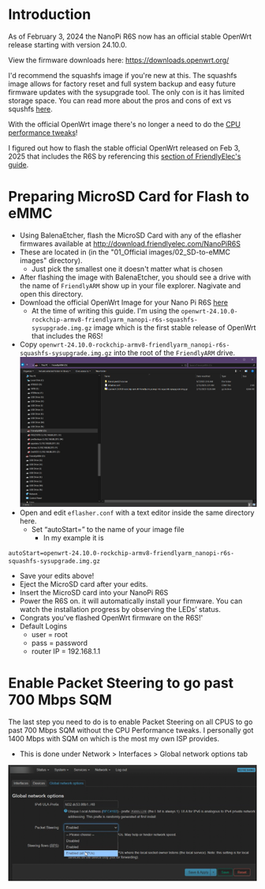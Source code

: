 # Introduction
As of February 3, 2024 the NanoPi R6S now has an official stable OpenWrt release starting with version 24.10.0.

View the firmware downloads here: https://downloads.openwrt.org/

I'd recommend the squashfs image if you're new at this. The squashfs image allows for factory reset and full system backup and easy future firmware updates with the sysupgrade tool. The only con is it has limited storage space. You can read more about the pros and cons of ext vs squshfs [here](https://openrouters.com/docs/openwrt-chose-ext4-or-squashfs-image/).


With the official OpenWrt image there's no longer a need to do the [CPU performance tweaks](https://github.com/StarWhiz/NanoPi-R6S-CPU-Optimization-for-Gigabit-SQM)! 

I figured out how to flash the stable official OpenWrt released on Feb 3, 2025 that includes the R6S by referencing this [section of FriendlyElec's guide](https://wiki.friendlyelec.com/wiki/index.php/NanoPi_R6S#Flash_third_party_OS_.28Image_file.29_to_eMMC).

# Preparing MicroSD Card for Flash to eMMC
* Using BalenaEtcher, flash the MicroSD Card with any of the eflasher firmwares available at http://download.friendlyelec.com/NanoPiR6S 
* These are located in (in the "01_Official images/02_SD-to-eMMC images" directory). 
	* Just pick the smallest one it doesn't matter what is chosen
* After flashing the image with BalenaEtcher, you should see a drive with the name of `FriendlyARM` show up in your file explorer. Nagivate and open this directory.
* Download the official OpenWrt Image for your Nano Pi R6S [here](https://downloads.openwrt.org/)
	* At the time of writing this guide. I'm using the `openwrt-24.10.0-rockchip-armv8-friendlyarm_nanopi-r6s-squashfs-sysupgrade.img.gz` image which is the first stable release of OpenWrt that includes the R6S!
* Copy `openwrt-24.10.0-rockchip-armv8-friendlyarm_nanopi-r6s-squashfs-sysupgrade.img.gz` into the root of the `FriendlyARM` drive.
 ![SDCardRoot](./FriendlyARMSDModifications.png)
* Open and edit `eflasher.conf` with a text editor inside the same directory here.
	* Set “autoStart=” to the name of your image file
		* In my example it is 
```
autoStart=openwrt-24.10.0-rockchip-armv8-friendlyarm_nanopi-r6s-squashfs-sysupgrade.img.gz
```
* Save your edits above!
* Eject the MicroSD card after your edits.
* Insert the MicroSD card into your NanoPi R6S
* Power the R6S on. it will automatically install your firmware. You can watch the installation progress by observing the LEDs’ status.
* Congrats you've flashed OpenWrt firmware on the R6S!'
* Default Logins
	* user = root
	* pass = password
	* router IP = 192.168.1.1

# Enable Packet Steering to go past 700 Mbps SQM
The last step you need to do is to enable Packet Steering on all CPUS to go past 700 Mbps SQM without the CPU Performance tweaks. I personally got 1400 Mbps with SQM on which is the most my own ISP provides.

* This is done under Network > Interfaces > Global network options tab

 ![Enable Packet Steering](./EnablePacketSteeringAllCPUs.png)
